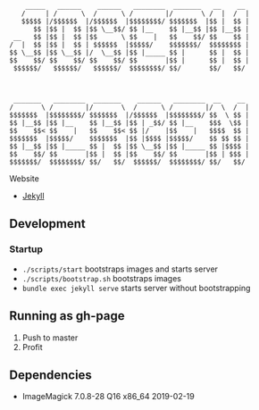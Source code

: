 ```
    _____   ______    ______   ________  _______   __    __ 
   /     | /      \  /      \ /        |/       \ /  |  /  |
   $$$$$ |/$$$$$$  |/$$$$$$  |$$$$$$$$/ $$$$$$$  |$$ |  $$ |
      $$ |$$ |  $$ |$$ \__$$/ $$ |__    $$ |__$$ |$$ |__$$ |
 __   $$ |$$ |  $$ |$$      \ $$    |   $$    $$/ $$    $$ |
/  |  $$ |$$ |  $$ | $$$$$$  |$$$$$/    $$$$$$$/  $$$$$$$$ |
$$ \__$$ |$$ \__$$ |/  \__$$ |$$ |_____ $$ |      $$ |  $$ |
$$    $$/ $$    $$/ $$    $$/ $$       |$$ |      $$ |  $$ |
 $$$$$$/   $$$$$$/   $$$$$$/  $$$$$$$$/ $$/       $$/   $$/ 
                                                            
                                                            
                                                            
 _______   ________  _______    ______   ________  __    __ 
/       \ /        |/       \  /      \ /        |/  \  /  |
$$$$$$$  |$$$$$$$$/ $$$$$$$  |/$$$$$$  |$$$$$$$$/ $$  \ $$ |
$$ |__$$ |$$ |__    $$ |__$$ |$$ | _$$/ $$ |__    $$$  \$$ |
$$    $$< $$    |   $$    $$< $$ |/    |$$    |   $$$$  $$ |
$$$$$$$  |$$$$$/    $$$$$$$  |$$ |$$$$ |$$$$$/    $$ $$ $$ |
$$ |__$$ |$$ |_____ $$ |  $$ |$$ \__$$ |$$ |_____ $$ |$$$$ |
$$    $$/ $$       |$$ |  $$ |$$    $$/ $$       |$$ | $$$ |
$$$$$$$/  $$$$$$$$/ $$/   $$/  $$$$$$/  $$$$$$$$/ $$/   $$/ 

```                  
                                                            


Website

- [Jekyll](https://jekyllrb.com/)

## Development

### Startup

- `./scripts/start` bootstraps images and starts server
- `./scripts/bootstrap.sh` bootstraps images
- `bundle exec jekyll serve` starts server without bootstrapping


## Running as gh-page

1. Push to master
2. Profit


## Dependencies
- ImageMagick 7.0.8-28 Q16 x86_64 2019-02-19
